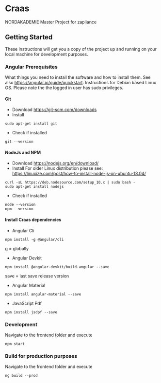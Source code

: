 # Craas
NORDAKADEMIE Master Project for zapliance

## Getting Started

These instructions will get you a copy of the project up and running on your local machine for development purposes.

### Angular Prerequisites

What things you need to install the software and how to install them. See also https://angular.io/guide/quickstart. Instructions for Debian based Linux OS. Please note the the logged in user has sudo privileges.
#### Git 
* Download
https://git-scm.com/downloads
* Install
```
sudo apt-get install git
```
* Check if installed
```
git --version
```
#### NodeJs and NPM
* Download
https://nodejs.org/en/download/
* Install
For older Linux distribution please see: https://linuxize.com/post/how-to-install-node-js-on-ubuntu-18.04/

```
curl -sL https://deb.nodesource.com/setup_10.x | sudo bash -
sudo apt-get install nodejs
```
* Check if installed
```
node --version
npm --version
```
#### Install Craas dependencies
* Angular Cli 
```
npm install -g @angular/cli
```
g = globally

* Angular Devkit
```
npm install @angular-devkit/build-angular --save
```
save = last save release version

* Angular Material
```
npm install angular-material --save
```

* JavaScript Pdf
```
npm install jsdpf --save
```
### Development

Navigate to the frontend folder and execute

```
npm start
```
### Build for production purposes

Navigate to the frontend folder and execute

```
ng build --prod
```


